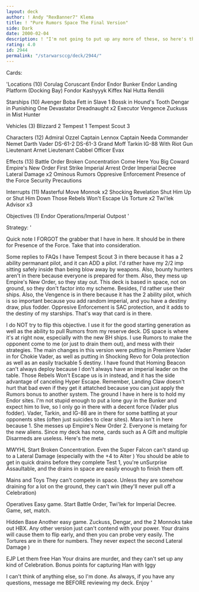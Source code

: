 ```yaml
---
layout: deck
author: ! Andy "RexBanner7" Klema
title: ! "Pure Rumors Space The Final Version"
side: Dark
date: 2000-02-04
description: ! "I'm not going to put up any more of these, so here's the final version. It uses the massive power of Big Blue as well as the massive drains of Rumors to win it's games."
rating: 4.0
id: 2944
permalink: "/starwarsccg/deck/2944/"
---
```

Cards: 

'Locations (10)
Corulag
Coruscant
Endor
Endor Bunker
Endor Landing Platform (Docking Bay)
Fondor
Kashyyyk
Kiffex
Nal Hutta
Rendili

Starships (10)
Avenger
Boba Fett in Slave 1
Bossk in Hound's Tooth
Dengar in Punishing One
Devastator
Dreadnaught x2
Executor
Vengence
Zuckuss in Mist Hunter

Vehicles (3)
Blizzard 2
Tempest 1
Tempest Scout 3

Characters (12)
Admiral Ozzel
Captain Lennox
Captain Needa
Commander Nemet
Darth Vader
DS-61-2
DS-61-3
Grand Moff Tarkin
IG-88 With Riot Gun
Lieutenant Arnet
Lieutenant Cabbel
Officer Evax

Effects (13)
Battle Order
Broken Concentration
Come Here You Big Coward
Empire's New Order
First Strike
Imperial Arrest Order
Imperial Decree
Lateral Damage x2
Ominous Rumors
Oppresive Enforcement
Presence of the Force
Security Precautions

Interrupts (11)
Masterful Move
Monnok x2
Shocking Revelation
Shut Him Up or Shut Him Down
Those Rebels Won't Escape Us
Torture x2
Twi'lek Advisor x3

Objectives (1)
Endor Operations/Imperial Outpost
'

Strategy: '

Quick note I FORGOT the grabber that I have in here. It should be in there for Presence of the Force. Take that into consideration.

Some replies to FAQs I have Tempest Scout 3 in there because it has a 2 ability permanant pilot, and it can ADD a pilot. I'd rather have my 2/2 imp sitting safely inside than being blow away by weapons. Also, bounty hunters aren't in there because everyone is prepared for them. Also, they mess up Empire's New Order, so they stay out. This deck is based in space, not on ground, so they don't factor into my scheme. Besides, I'd rather use their ships. Also, the Vengence is in there because it has the 2 ability pilot, which is so important because you add random imperial, and you have a destiny draw, plus fodder. Oppresive Enforcement is SAC protection, and it adds to the destiny of my starships. That's way that card is in there.

I do NOT try to flip this objective. I use it for the good starting generation as well as the ability to pull Rumors from my reserve deck. DS space is where it's at right now, especially with the new BH ships. I use Rumors to make the opponent come to me (or just to drain them out), and mess with their strategies. The main changes in this version were putting in Premiere Vader in for Chokie Vader, as well as putting in Shocking Revo for Oola protection as well as an easily trackable 5 destiny. I have found that Homing Beacon can't always deploy because I don't always have an imperial leader on the table. Those Rebels Won't Escape us is in instead, and it has the side advantage of canceling Hyper Escape. Remember, Landing Claw doesn't hurt that bad even if they get it attatched because you can just apply the Rumors bonus to another system. The ground I have in here is to hold my Endor sites. I'm not stupid enough to put a lone guy in the Bunker and expect him to live, so I only go in there with a decent force (Vader plus fodder). Vader, Tarkin, and IG-88 are in there for some battling at your opponents sites (often just suicides to clear sites). Mara isn't in here because 1. She messes up Empire's New Order 2. Everyone is metaing for the new aliens. Since my deck has none, cards such as A Gift and multiple Disarmeds are useless. Here's the meta

MWYHL Start Broken Concentration. Even the Super Falcon can't stand up to a Lateral Damage (especially with the +4 to Alter  ) You should be able to get in quick drains before they complete Test 1, you're unSurprise Assaultable, and the drains in space are easily enough to finish them off.

Mains and Toys They can't compete in space. Unless they are somehow draining for a lot on the ground, they can't win (they'll never pull off a Celebration)

Operatives Easy game. Start Battle Order, Twi'lek for Imperial Decree. Game, set, match.

Hidden Base Another easy game. Zuckuss, Dengar, and the 2 Monnoks take out HBX. Any other version just can't contend with your power. Your drains will cause them to flip early, and then you can probe very easily. The Tortures are in there for numbers. They never expect the second Lateral Damage  )

EJP Let them free Han Your drains are murder, and they can't set up any kind of Celebration. Bonus points for capturing Han with Iggy

I can't think of anything else, so I'm done. As always, if you have any questions, message me BEFORE reviewing my deck. Enjoy
'
